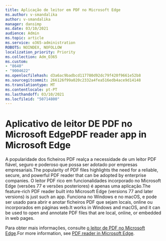```yaml
---
title: Aplicação de leitor em PDF no Microsoft Edge
ms.author: v-smandalika
author: v-smandalika
manager: dansimp
ms.date: 03/10/2021
audience: Admin
ms.topic: article
ms.service: o365-administration
ROBOTS: NOINDEX, NOFOLLOW
localization_priority: Priority
ms.collection: Adm_O365
ms.custom:
- "8640"
- "9004622"
ms.openlocfilehash: d3a6ac9badbcd117780d92dc79f420f9661e52b8
ms.sourcegitcommit: 266126f99a020c2332a4fea516edb4ace9d14148
ms.translationtype: MT
ms.contentlocale: pt-PT
ms.lasthandoff: 03/10/2021
ms.locfileid: "50714800"
---
```

# <a name="pdf-reader-app-in-microsoft-edge"></a><span data-ttu-id="1bb71-102">Aplicativo de leitor DE PDF no Microsoft Edge</span><span class="sxs-lookup"><span data-stu-id="1bb71-102">PDF reader app in Microsoft Edge</span></span>

<span data-ttu-id="1bb71-103">A popularidade dos ficheiros PDF realça a necessidade de um leitor PDF fiável, seguro e poderoso que possa ser adotado por empresas empresariais.</span><span class="sxs-lookup"><span data-stu-id="1bb71-103">The popularity of PDF files highlights the need for a reliable, secure, and powerful PDF reader that can be adopted by enterprise companies.</span></span> <span data-ttu-id="1bb71-104">O leitor PDF rico em funcionalidades incorporado no Microsoft Edge (versões 77 e versões posteriores) é apenas uma aplicação.</span><span class="sxs-lookup"><span data-stu-id="1bb71-104">The feature-rich PDF reader built into Microsoft Edge (versions 77 and later versions) is just such an app.</span></span> <span data-ttu-id="1bb71-105">Funciona no Windows e no macOS, e pode ser usado para abrir e anotar ficheiros PDF que sejam locais, online ou incorporados em páginas web.</span><span class="sxs-lookup"><span data-stu-id="1bb71-105">It works in Windows and macOS, and it can be used to open and annotate PDF files that are local, online, or embedded in web pages.</span></span>

<span data-ttu-id="1bb71-106">Para obter mais informações, consulte [o leitor de PDF no Microsoft Edge](https://docs.microsoft.com/deployedge/microsoft-edge-pdf).</span><span class="sxs-lookup"><span data-stu-id="1bb71-106">For more information, see [PDF reader in Microsoft Edge](https://docs.microsoft.com/deployedge/microsoft-edge-pdf).</span></span>
